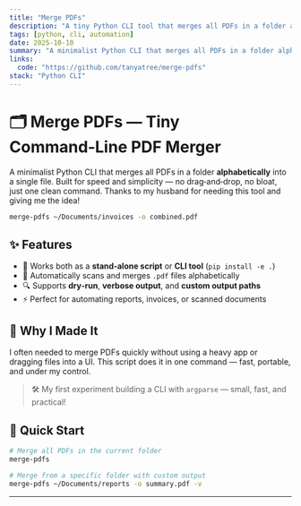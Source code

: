```yaml
---
title: "Merge PDFs"
description: "A tiny Python CLI tool that merges all PDFs in a folder alphabetically into a single file."
tags: [python, cli, automation]
date: 2025-10-10
summary: "A minimalist Python CLI that merges all PDFs in a folder alphabetically into a single file."
links:
  code: "https://github.com/tanyatree/merge-pdfs"
stack: "Python CLI"
---
```


# 🗂️ Merge PDFs — Tiny Command‑Line PDF Merger

A minimalist Python CLI that merges all PDFs in a folder **alphabetically** into a single file.
Built for speed and simplicity — no drag‑and‑drop, no bloat, just one clean command. Thanks to my husband for needing this tool and giving me the idea!

```bash
merge-pdfs ~/Documents/invoices -o combined.pdf
```

## ✨ Features

- 🧩 Works both as a **stand‑alone script** or **CLI tool** (`pip install -e .`)
- 📁 Automatically scans and merges `.pdf` files alphabetically
- 🔍 Supports **dry‑run**, **verbose output**, and **custom output paths**
- ⚡ Perfect for automating reports, invoices, or scanned documents

## 🧠 Why I Made It

I often needed to merge PDFs quickly without using a heavy app or dragging files into a UI.
This script does it in one command — fast, portable, and under my control.

> 🛠️ My first experiment building a CLI with `argparse` — small, fast, and practical!

## 🚀 Quick Start

```bash
# Merge all PDFs in the current folder
merge-pdfs

# Merge from a specific folder with custom output
merge-pdfs ~/Documents/reports -o summary.pdf -v
```

---
